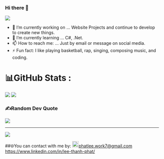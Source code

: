 ### Hi there 👋



![](https://i.imgur.com/waxVImv.png)

- 🔭 I’m currently working on ... Website Projects and continue to develop to create new things.
- 🌱 I’m currently learning ... C#, .Net.
- 📫 How to reach me: ... Just by email or message on social media.
- ⚡ Fun fact: I like playing basketball, rap, singing, composing music, and coding.


# 📊GitHub Stats :
![](https://github-readme-stats.vercel.app/api?username=leethanhphat&theme=radical&hide_border=false&include_all_commits=false&count_private=false)
![](https://github-readme-stats.vercel.app/api/top-langs/?username=leethanhphat&theme=radical&hide_border=false&include_all_commits=false&count_private=false&layout=compact)

### ✍️Random Dev Quote
![](https://quotes-github-readme.vercel.app/api?type=horizontal&theme=light)

---
[![](https://visitcount.itsvg.in/api?id=leethanhphat&icon=0&color=1)](https://visitcount.itsvg.in)

##🌐You can contact with me by:
<img alt="Gmail" src="https://private-user-images.githubusercontent.com/107709392/367166233-77ea6964-8c50-45bc-bf9e-01ec198329ec.png?jwt=eyJhbGciOiJIUzI1NiIsInR5cCI6IkpXVCJ9.eyJpc3MiOiJnaXRodWIuY29tIiwiYXVkIjoicmF3LmdpdGh1YnVzZXJjb250ZW50LmNvbSIsImtleSI6ImtleTUiLCJleHAiOjE3MjY1NjA2MTMsIm5iZiI6MTcyNjU2MDMxMywicGF0aCI6Ii8xMDc3MDkzOTIvMzY3MTY2MjMzLTc3ZWE2OTY0LThjNTAtNDViYy1iZjllLTAxZWMxOTgzMjllYy5wbmc_WC1BbXotQWxnb3JpdGhtPUFXUzQtSE1BQy1TSEEyNTYmWC1BbXotQ3JlZGVudGlhbD1BS0lBVkNPRFlMU0E1M1BRSzRaQSUyRjIwMjQwOTE3JTJGdXMtZWFzdC0xJTJGczMlMkZhd3M0X3JlcXVlc3QmWC1BbXotRGF0ZT0yMDI0MDkxN1QwODA1MTNaJlgtQW16LUV4cGlyZXM9MzAwJlgtQW16LVNpZ25hdHVyZT02MzcwOTNiZmQ2YTY5ZGJmMjFhZWI5ZTkxODFlZTFhZjUxYmQ0MzUzZmE4MGQyMDNjNWMwNDNiYzdhOThlNTdjJlgtQW16LVNpZ25lZEhlYWRlcnM9aG9zdCZhY3Rvcl9pZD0wJmtleV9pZD0wJnJlcG9faWQ9MCJ9.NfGIXYhtOo-C1yNFp-TNLRZaLZq4P_LBHdbtssVHM5E" width="21px" secured-asset-link="" style="max-width: 100%;">phatlee.work7@gmail.com
https://www.linkedin.com/in/lee-thanh-phat/

